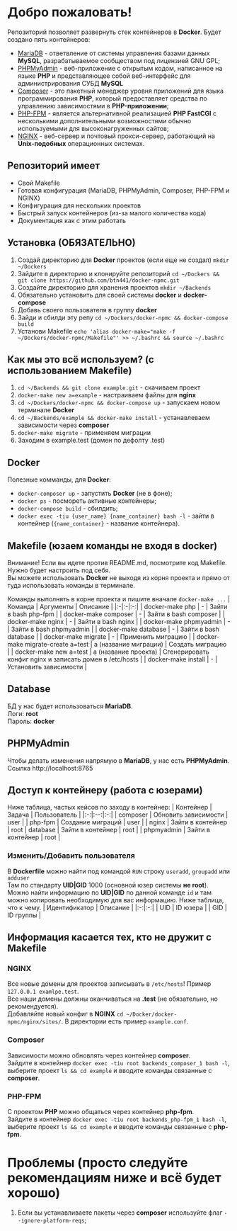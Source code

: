 # Добро пожаловать!
Репозиторий позволяет развернуть стек контейнеров в __Docker__. Будет создано пять контейнеров:
* [MariaDB](https://mariadb.org/) - ответвление от системы управления базами данных __MySQL__, разрабатываемое сообществом под лицензией GNU GPL;
* [PHPMyAdmin](https://www.phpmyadmin.net/) - веб-приложение с открытым кодом, написанное на языке __PHP__ и представляющее собой веб-интерфейс для администрирования СУБД __MySQL__
* [Composer](https://getcomposer.org/) - это пакетный менеджер уровня приложений для языка программирования __PHP__, который предоставляет средства по управлению зависимостями в __PHP-приложении__;
* [PHP-FPM](https://www.php.net/manual/ru/install.fpm.php) - является альтернативной реализацией __PHP FastCGI__ с несколькими дополнительными возможностями обычно используемыми для высоконагруженных сайтов;
* [NGINX](https://nginx.org/ru/) - веб-сервер и почтовый прокси-сервер, работающий на __Unix-подобных__ операционных системах.

## Репозиторий имеет
* Свой Makefile
* Готовая конфигурация (MariaDB, PHPMyAdmin, Composer, PHP-FPM и NGINX)
* Конфигурация для нескольких проектов
* Быстрый запуск контейнеров (из-за малого количества кода)
* Документация как с этим работать

## Установка (ОБЯЗАТЕЛЬНО)
1. Создай директорию для __Docker__ проектов (если еще не создал) ```mkdir ~/Dockers```
2. Зайдите в директорию и клонируйте репозиторий ```cd ~/Dockers && git clone https://github.com/btn441/docker-npmc.git```
3. Создайте директорию для хранения проектов ```mkdir ~/Backends```
4. Обязательно установить для своей системы __docker__ и __docker-compose__
5. Добавь своего пользователя в группу __docker__
6. Зайди и сбилди эту репу ```cd ~/Dockers/docker-npmc && docker-compose build```
7. Установи Makefile ```echo 'alias docker-make="make -f ~/Dockers/docker-npmc/Makefile"' >> ~/.bashrc && source ~/.bashrc```

## Как мы это всё используем? (с использованием Makefile)
1. ```cd ~/Backends && git clone example.git``` - скачиваем проект
2. ```docker-make new a=example``` - настраиваем файлы для __nginx__
3. ```cd ~/Dockers/docker-npmc && docker-compose up``` - запускаем новом терминале __Docker__
4. ```cd ~/Backends/example && docker-make install``` - устанавлеваем зависимости через __composer__
5. ```docker-make migrate``` - применяем миграции
6. Заходим в example.test (домен по дефолту .test)

## Docker
Полезные комманды, для __Docker__:
* ```docker-composer up``` - запустить __Docker__ (не в фоне);
* ```docker ps``` - посмореть активные контейнеры;
* ```docker-compose build``` - сбилдить;
* ```docker exec -tiu {user_name} {name_container} bash -l``` - зайти в контейнер (```{name_container}``` - название контейнера).

## Makefile (юзаем команды не входя в docker)
Внимание! Если вы идете против README.md, посмотрите код Makefile. Нужно будет настроить под себя.</br>
Вы можете использовать __Docker__ не выходя из корня проекта и прямо от туда использовать команды в терминале.</br>

Команды выполнять в корне проекта и пишите вначале ```docker-make ...```
| Команда | Аргументы | Описание |
|:-|:-|:-:|
| docker-make php | - | Зайти в bash php-fpm |
| docker-make composer | - | Зайти в bash composer |
| docker-make nginx | - | Зайти в bash nginx |
| docker-make phpmyadmin | - | Зайти в bash phpmyadmin |
| docker-make database | - | Зайти в bash database |
| docker-make migrate | - | Применить миграцию |
| docker-make migrate-create a=test | a (название миграции) | Создать миграцию |
| docker-make new a=test | a (название проекта) | Сгенерировать конфиг nginx и записать домен в /etc/hosts |
| docker-make install | - | Установить зависимости |

## Database
БД у нас будет использоваться __MariaDB__.</br>
Логи: __root__</br> 
Пароль: __docker__

## PHPMyAdmin
Чтобы делать изменения напрямую в __MariaDB__, у нас есть __PHPMyAdmin__.</br>
Ссылка http://localhost:8765

## Доступ к контейнеру (работа с юзерами)
Ниже таблица, частых кейсов по заходу в контейнер:
| Контейнер | Задача | Пользователь |
|:-:|:--:|:-:|
| composer | Обновить зависимости | user |
| php-fpm | Создание миграций | user |
| nginx | Зайти в контейнер | root 
| database | Зайти в контейнер | root |
| phpmyadmin | Зайти в контейнер | root |

### Изменить/Добавить пользователя
В __Dockerfile__ можно найти под командой ```RUN``` строку ```useradd```, ```groupadd``` или ```adduser```</br>
Там по стандарту __UID|GID__ 1000 (основной юзер системы __не root__). Можно найти информацию по __UID|GID__ по данной команде ```id``` и там можно копировать необходимую для вас информацию. Ниже таблица, что к чему. 
| Идентификатор | Описание |
|:-:|:-:|
| UID | ID юзера |
| GID | ID группы |

## Информация касается тех, кто не дружит с Makefile

### NGINX
Все новые домены для проектов записывать в ```/etc/hosts```! Пример ```127.0.0.1 examlpe.test```. </br>
Все наши домены должны оканчиваться на __.test__ (не обязательно, но рекомендуется).</br>
Добавляйте новый конфиг в __NGINX__ ```cd ~/Docker/docker-npmc/nginx/sites/```. В директории есть пример ```example.conf```.

### Composer
Зависимости можно обновлять через контейнер __composer__. </br>
Зайдите в контейнер ```docker exec -tiu root backends_composer_1 bash -l```, выберите проект ```ls && cd example``` и вводите команды связанные с __composer__.

### PHP-FPM
С проектом __PHP__ можно общаться через контейнер __php-fpm__. </br>
Зайдите в контейнер ```docker exec -tiu root backends_php-fpm_1 bash -l```, выберите проект ```ls && cd example``` и вводите команды связанные с __php-fpm__.

# Проблемы (просто следуйте рекомендациям ниже и всё будет хорошо)
1. Если вы устанавливаете пакеты через __composer__ используйте флаг ```--ignore-platform-reqs```;
